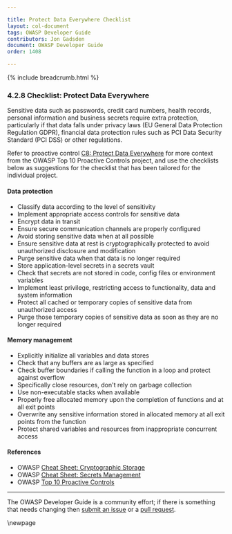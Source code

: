 ```yaml
---

title: Protect Data Everywhere Checklist
layout: col-document
tags: OWASP Developer Guide
contributors: Jon Gadsden
document: OWASP Developer Guide
order: 1408

---
```


{% include breadcrumb.html %}

### 4.2.8 Checklist: Protect Data Everywhere

Sensitive data such as passwords, credit card numbers, health records, personal information and business secrets
require extra protection, particularly if that data falls under privacy laws (EU General Data Protection Regulation GDPR),
financial data protection rules such as PCI Data Security Standard (PCI DSS) or other regulations.

Refer to proactive control [C8: Protect Data Everywhere][control8]
for more context from the OWASP Top 10 Proactive Controls project,
and use the checklists below as suggestions for the checklist that has been tailored for the individual project.

#### Data protection

* Classify data according to the level of sensitivity
* Implement appropriate access controls for sensitive data
* Encrypt data in transit
* Ensure secure communication channels are properly configured
* Avoid storing sensitive data when at all possible
* Ensure sensitive data at rest is cryptographically protected to avoid unauthorized disclosure and modification
* Purge sensitive data when that data is no longer required
* Store application-level secrets in a secrets vault
* Check that secrets are not stored in code, config files or environment variables
* Implement least privilege, restricting access to functionality, data and system information
* Protect all cached or temporary copies of sensitive data from unauthorized access
* Purge those temporary copies of sensitive data as soon as they are no longer required

#### Memory management

* Explicitly initialize all variables and data stores
* Check that any buffers are as large as specified
* Check buffer boundaries if calling the function in a loop and protect against overflow
* Specifically close resources, don't rely on garbage collection
* Use non-executable stacks when available
* Properly free allocated memory upon the completion of functions and at all exit points
* Overwrite any sensitive information stored in allocated memory at all exit points from the function
* Protect shared variables and resources from inappropriate concurrent access

#### References

* OWASP [Cheat Sheet: Cryptographic Storage][cscs]
* OWASP [Cheat Sheet: Secrets Management][cssm]
* OWASP [Top 10 Proactive Controls][proactive10]

----

The OWASP Developer Guide is a community effort; if there is something that needs changing
then [submit an issue][issue060208] or a [pull request][pr].

[control8]: https://owasp.org/www-project-proactive-controls/v3/en/c8-protect-data-everywhere
[cscs]: https://cheatsheetseries.owasp.org/cheatsheets/Cryptographic_Storage_Cheat_Sheet.html
[cssm]: https://cheatsheetseries.owasp.org/cheatsheets/Secrets_Management_Cheat_Sheet.html
[issue060208]: https://github.com/OWASP/www-project-developer-guide/issues/new?labels=enhancement&template=request.md&title=Update:%2006-design/02-web-app-checklist/08-protect-data
[pr]: https://github.com/OWASP/www-project-developer-guide/pulls
[proactive10]: https://owasp.org/www-project-proactive-controls/

\newpage
